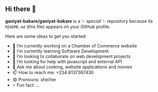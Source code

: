 ## Hi there 👋

**ganiyat-bakare/ganiyat-bakare** is a ✨ _special_ ✨ repository because its `README.md` (this file) appears on your GitHub profile.

Here are some ideas to get you started:

- 🔭 I’m currently working on a Chamber of Commerce website
- 🌱 I’m currently learning Software Development
- 👯 I’m looking to collaborate on web development projects
- 🤔 I’m looking for help with javascript and external API
- 💬 Ask me about cooking, website applications and movies
- 📫 How to reach me: +234 8137367430
- 😄 Pronouns: she/her
- ⚡ Fun fact: ...

